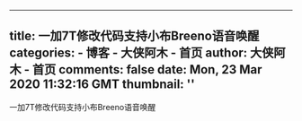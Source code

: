 
---
title: 一加7T修改代码支持小布Breeno语音唤醒
categories: 
    - 博客
    - 大侠阿木 - 首页
author: 大侠阿木 - 首页
comments: false
date: Mon, 23 Mar 2020 11:32:16 GMT
thumbnail: ''
---

<div>   
一加7T修改代码支持小布Breeno语音唤醒  
</div>
            